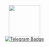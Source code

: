 
<div id="badges" align="center">
  <div id="header" align="center">
  <img src="https://media.giphy.com/media/paTz7UZbPfTZFRYnnB/giphy.gif" width="100"/>
</div>
  <a href="https://t.me/peskogil">
    <img src="https://img.shields.io/badge/Telegram-blue?style=for-the-badge&logo=Telegram&logoColor=White" alt="Telegram Badge"/>
  </a>
</div>
